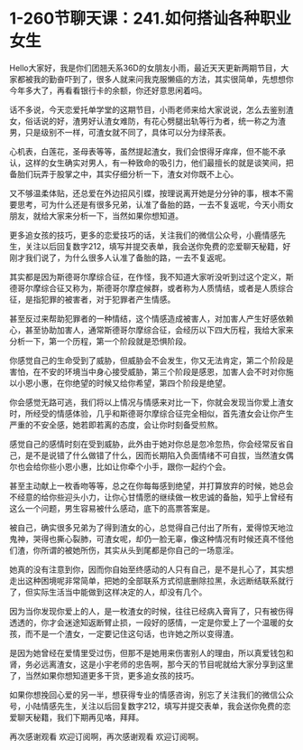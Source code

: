 # 1-260节聊天课：241.如何搭讪各种职业女生

Hello大家好，我是你们团翘夭系36D的女朋友小雨，最近天天更新两期节目，大家都被我的勤奋吓到了，很多人就来问我克服懒癌的方法，其实很简单，先想想你今年多大了，再看看银行卡的余额，你还好意思闲着吗。

话不多说，今天恋爱托单学堂的这期节目，小雨老师来给大家说说，怎么去鉴别渣女，俗话说的好，渣男好认渣女难防，有花心劈腿出轨等行为者，统一称之为渣男，只是级别不一样，可渣女就不同了，具体可以分为绿茶表。

心机表，白莲花，圣母表等等，虽然提起渣女，我们会恨得牙痒痒，但不能不承认，这样的女生确实对男人，有一种致命的吸引力，他们最擅长的就是谈笑间，把备胎们玩弄于股掌之中，其实仔细分析一下，渣女对你既不上心。

又不够温柔体贴，还总爱在外边招风引蝶，按理说离开她是分分钟的事，根本不需要思考，可为什么还是有很多兄弟，认准了备胎的路，一去不复返呢，今天小雨女朋友，就给大家来分析一下，当然如果你想知道。

更多追女孩的技巧，更多的恋爱技巧的话，关注我们的微信公众号，小鹿情感先生，关注以后回复数字212，填写并提交表单，我会送你免费的恋爱聊天秘籍，好 刚才我们说了，为什么很多人认准了备胎的路，一去不复返呢。

其实都是因为斯德哥尔摩综合征，在作怪，我不知道大家听没听到过这个定义，斯德哥尔摩综合征又称为，斯德哥尔摩症候群，或者称为人质情结，或者是人质综合征，是指犯罪的被害者，对于犯罪者产生情感。

甚至反过来帮助犯罪者的一种情结，这个情感造成被害人，对加害人产生好感依赖心，甚至协助加害人，通常斯德哥尔摩综合征，会经历以下四大历程，我给大家来分析一下，第一个历程，第一个阶段就是恐惧阶段。

你感觉自己的生命受到了威胁，但威胁会不会发生，你又无法肯定，第二个阶段是害怕，在不安的环境当中身心接受威胁，第三个阶段是感恩，加害人会不时对你施以小恩小惠，在你绝望的时候又给你希望，第四个阶段是绝望。

你会感觉无路可逃，我们将以上情况与情感来对比一下，你就会发现当你爱上渣女时，所经受的情感体验，几乎和斯德哥尔摩综合征完全相似，首先渣女会让你产生严重的不安全感，她若即若离的态度，会让你时刻备受煎熬。

感觉自己的感情时刻在受到威胁，此外由于她对你总是忽冷忽热，你会经常反省自己，是不是说错了什么做错了什么，因而长期陷入负面情绪不可自拔，当然渣女偶尔也会给你些小恩小惠，比如让你牵个小手，跟你一起约个会。

甚至主动献上一枚香吻等等，总之在你每每感到绝望，并打算放弃的时候，她总会不经意的给你些迎头小力，让你心甘情愿的继续做一枚忠诚的备胎，知乎上曾经有这么一个问题，男生容易被什么感动，底下的高票答案是。

被自己，确实很多兄弟为了得到渣女的心，总觉得自己付出了所有，爱得惊天地泣鬼神，哭得也撕心裂肺，可渣女呢，却仍一脸无辜，像这种情况有时候还真不怪他们渣，你所谓的被她所伤，其实从头到尾都是你自己的一场意淫。

她真的没有注意到你，因而你自始至终感动的人只有自己，是不是扎心了，其实想走出这种困境呢非常简单，把她的全部联系方式彻底删除拉黑，永远断结联系就行了，但实际生活当中能做到这样决定的人，却没有几个。

因为当你发现你爱上的人，是一枚渣女的时候，往往已经病入膏肓了，只有被伤得透透的，你才会迷途知返断臂止损，一段好的感情，一定是你爱上了一个温暖的女孩，而不是一个渣女，一定要记住这句话，也许她之所以变得渣。

是因为她曾经在爱情里受过伤，但那不是她用来伤害别人的理由，所以真爱钱包和肾，务必远离渣女，这是小宇老师的忠告啊，那今天的节目呢就给大家分享到这里了，当然如果你想知道更多干货，更多追女孩的技巧。

如果你想挽回心爱的另一半，想获得专业的情感咨询，别忘了关注我们的微信公众号，小陆情感先生，关注以后回复数字212，填写并提交表单，我会送你免费的恋爱聊天秘籍，我们下期再见咯，拜拜。

再次感谢观看 欢迎订阅啊，再次感谢观看 欢迎订阅啊。